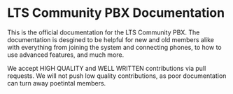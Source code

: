 # LTS Community PBX Documentation

This is the official documentation for the LTS Community PBX. The documentation is desgined to be helpful for new and old members alike with everything from joining the system and connecting phones, to how to use advanced features, and much more.

We accept HIGH QUALITY and WELL WRITTEN contributions via pull requests. We will not push low quality contributions, as poor documentation can turn away poetintal members.

